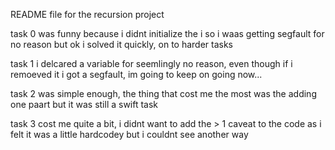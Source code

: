 README file for the recursion project

task 0 was funny because i didnt initialize the i so i waas getting segfault for no reason but ok i solved it quickly, on to harder tasks

task 1 i delcared a variable for seemlingly no reason, even though if i remoeved it i got a segfault, im going to keep on going now...

task 2 was simple enough, the thing that cost me the most was the adding one paart but it was still a swift task

task 3 cost me quite a bit, i didnt want to add the > 1 caveat to the code as i felt it was a little hardcodey but i couldnt see another way